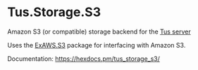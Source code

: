 # Tus.Storage.S3

Amazon S3 (or compatible) storage backend for the [Tus server](https://hex.pm/packages/tus)

Uses the [ExAWS.S3](https://hex.pm/packages/ex_aws_s3) package for interfacing with Amazon S3.

Documentation: https://hexdocs.pm/tus_storage_s3/
